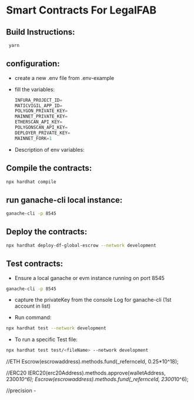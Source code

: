 # Smart Contracts For LegalFAB

## Build Instructions:

```js
 yarn
```

## configuration:

- create a new .env file from .env-example

- fill the variables:
    ```js
    INFURA_PROJECT_ID=
    MATICVIGIL_APP_ID=
    POLYGON_PRIVATE_KEY=
    MAINNET_PRIVATE_KEY=
    ETHERSCAN_API_KEY=
    POLYGONSCAN_API_KEY=
    DEPLOYER_PRIVATE_KEY=
    MAINNET_FORK=1
    ```

- Description of env variables:




## Compile the contracts:

```sh
npx hardhat compile
```

## run ganache-cli local instance:

```sh
ganache-cli -p 8545
```

## Deploy the contracts:

```sh
npx hardhat deploy-df-global-escrow --network development
```

## Test contracts:

- Ensure a local ganache or evm instance running on port 8545

```sh
ganache-cli -p 8545
```

- capture the privateKey from the console Log for ganache-cli (1st account in list)

- Run command:

```sh
npx hardhat test --network development
```

- To run a specific Test file:

```sh
npx hardhat test test/<fileName> --network development
```





//ETH
Escrow(escrowaddress).methods.fund(_refernceId, 0.25*10^18);




//ERC20
IERC20(erc20Address).methods.approve(walletAddress, 2300*10^6);
Escrow(escrowaddress).methods.fund(_refernceId, 2300*10^6);

//precision - 
